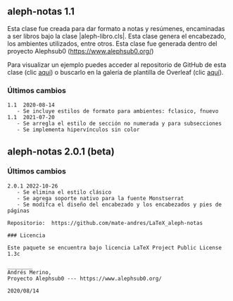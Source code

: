 ## aleph-notas 1.1

Esta clase fue creada para dar formato a notas y resúmenes, encaminadas a ser libros bajo la clase |aleph-libro.cls|. Esta clase genera el encabezado, los ambientes utilizados, entre otros. Esta clase fue generada dentro del proyecto Alephsub0 (https://www.alephsub0.org/)

Para visualizar un ejemplo puedes acceder al repositorio de GitHub de esta clase (clic [aquí](https://github.com/mate-andres/LaTeX_aleph-notas)) o buscarlo en la galería de plantilla de Overleaf (clic [aquí](https://www.overleaf.com/latex/templates/plantilla-para-escribir-resumenes-de-clase/mftfvjfhdcyj)).

### Últimos cambios

```
1.1  2020-08-14
   - Se incluye estilos de formato para ambientes: fclasico, fnuevo
1.1  2021-07-20
   - Se arregla el estilo de sección no numerada y para subsecciones
   - Se implementa hipervínculos sin color
```

## aleph-notas 2.0.1 (beta)

### Últimos cambios

```
2.0.1 2022-10-26
   - Se elimina el estilo clásico
   - Se agrega soporte nativo para la fuente Monstserrat
   - Se modifca el diseño del encabezado y los encabezados y pies de páginas

Repositorio:  https://github.com/mate-andres/LaTeX_aleph-notas

### Licencia

Este paquete se encuentra bajo licencia LaTeX Project Public License 1.3c

________
Andrés Merino,
Proyecto Alephsub0 --- https://www.alephsub0.org/

2020/08/14
```
